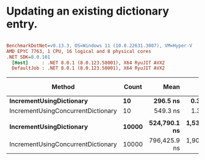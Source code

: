# Updating an existing dictionary entry.


``` ini

BenchmarkDotNet=v0.13.3, OS=Windows 11 (10.0.22631.3007), VM=Hyper-V
AMD EPYC 7763, 1 CPU, 16 logical and 8 physical cores
.NET SDK=8.0.101
  [Host]     : .NET 8.0.1 (8.0.123.58001), X64 RyuJIT AVX2
  DefaultJob : .NET 8.0.1 (8.0.123.58001), X64 RyuJIT AVX2


```
|                             Method | Count |         Mean |       Error |      StdDev | Ratio |    Gen0 | Allocated | Alloc Ratio |
|----------------------------------- |------ |-------------:|------------:|------------:|------:|--------:|----------:|------------:|
|           **IncrementUsingDictionary** |    **10** |     **296.5 ns** |     **0.39 ns** |     **0.35 ns** |  **1.00** |       **-** |         **-** |          **NA** |
| IncrementUsingConcurrentDictionary |    10 |     549.3 ns |     1.37 ns |     1.21 ns |  1.85 |       - |         - |          NA |
|                                    |       |              |             |             |       |         |           |             |
|           **IncrementUsingDictionary** | **10000** | **524,790.1 ns** | **1,538.09 ns** | **1,438.73 ns** |  **1.00** | **18.5547** |  **310400 B** |        **1.00** |
| IncrementUsingConcurrentDictionary | 10000 | 796,425.9 ns | 1,906.04 ns | 1,591.63 ns |  1.52 | 18.5547 |  310400 B |        1.00 |
